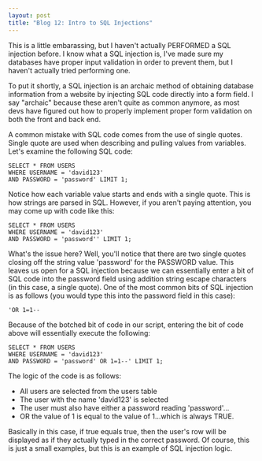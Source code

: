```yaml
---
layout: post
title: "Blog 12: Intro to SQL Injections"
---
```


This is a little embarassing, but I haven't actually PERFORMED a SQL injection before. I know what a SQL injection is, I've made sure my databases have proper input validation in order to prevent them, but I haven't actually tried performing one.

To put it shortly, a SQL injection is an archaic method of obtaining database information from a website by injecting SQL code directly into a form field. I say "archaic" because these aren't quite as common anymore, as most devs have figured out how to properly implement proper form validation on both the front and back end.


A common mistake with SQL code comes from the use of single quotes. Single quote are used when describing and pulling values from variables. Let's examine the following SQL code:
	
	SELECT * FROM USERS
	WHERE USERNAME = 'david123'
	AND PASSWORD = 'password' LIMIT 1;
	
Notice how each variable value starts and ends with a single quote. This is how strings are parsed in SQL. However, if you aren't paying attention, you may come up with code like this:

	SELECT * FROM USERS
	WHERE USERNAME = 'david123'
	AND PASSWORD = 'password'' LIMIT 1;
	
What's the issue here? Well, you'll notice that there are two single quotes closing off the string value 'password' for the PASSWORD value. This leaves us open for a SQL injection because we can essentially enter a bit of SQL code into the password field using addition string escape characters (in this case, a single quote). One of the most common bits of SQL injection is as follows (you would type this into the password field in this case):

	'OR 1=1--
	
Because of the botched bit of code in our script, entering the bit of code above will essentially execute the following:

	SELECT * FROM USERS
	WHERE USERNAME = 'david123'
	AND PASSWORD = 'password' OR 1=1--' LIMIT 1;
	
The logic of the code is as follows:
- All users are selected from the users table
- The user with the name 'david123' is selected
- The user must also have either a password reading 'password'...
- OR the value of 1 is equal to the value of 1...which is always TRUE.

Basically in this case, if true equals true, then the user's row will be displayed as if they actually typed in the correct password. Of course, this is just a small examples, but this is an example of SQL injection logic.
